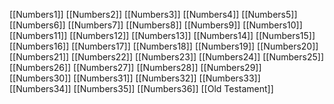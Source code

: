 [[Numbers1]]
[[Numbers2]]
[[Numbers3]]
[[Numbers4]]
[[Numbers5]]
[[Numbers6]]
[[Numbers7]]
[[Numbers8]]
[[Numbers9]]
[[Numbers10]]
[[Numbers11]]
[[Numbers12]]
[[Numbers13]]
[[Numbers14]]
[[Numbers15]]
[[Numbers16]]
[[Numbers17]]
[[Numbers18]]
[[Numbers19]]
[[Numbers20]]
[[Numbers21]]
[[Numbers22]]
[[Numbers23]]
[[Numbers24]]
[[Numbers25]]
[[Numbers26]]
[[Numbers27]]
[[Numbers28]]
[[Numbers29]]
[[Numbers30]]
[[Numbers31]]
[[Numbers32]]
[[Numbers33]]
[[Numbers34]]
[[Numbers35]]
[[Numbers36]]
[[Old Testament]]